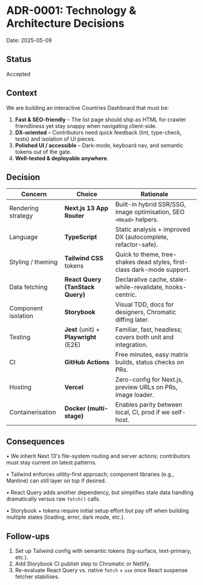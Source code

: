 # ADR-0001: Technology & Architecture Decisions

Date: 2025-05-09

## Status
Accepted

## Context

We are building an interactive Countries Dashboard that must be:

1. **Fast & SEO-friendly** – The list page should ship as HTML for crawler friendliness yet stay snappy when navigating client-side.
2. **DX-oriented** – Contributors need quick feedback (lint, type-check, tests) and isolation of UI pieces.
3. **Polished UI / accessible** – Dark-mode, keyboard nav, and semantic tokens out of the gate.
4. **Well-tested & deployable anywhere**.

## Decision

| Concern | Choice | Rationale |
|---------|--------|-----------|
| Rendering strategy | **Next.js 13 App Router** | Built-in hybrid SSR/SSG, image optimisation, SEO `<Head>` helpers. |
| Language | **TypeScript** | Static analysis + improved DX (autocomplete, refactor-safe). |
| Styling / theming | **Tailwind CSS** tokens | Quick to theme, tree-shakes dead styles, first-class dark-mode support. |
| Data fetching | **React Query (TanStack Query)** | Declarative cache, stale-while-revalidate, hooks-centric. |
| Component isolation | **Storybook** | Visual TDD, docs for designers, Chromatic diffing later. |
| Testing | **Jest** (unit) + **Playwright** (E2E) | Familiar, fast, headless; covers both unit and integration. |
| CI | **GitHub Actions** | Free minutes, easy matrix builds, status checks on PRs. |
| Hosting | **Vercel** | Zero-config for Next.js, preview URLs on PRs, image loader. |
| Containerisation | **Docker (multi-stage)** | Enables parity between local, CI, prod if we self-host. |

## Consequences

• We inherit Next 13's file-system routing and server actions; contributors must stay current on latest patterns.

• Tailwind enforces utility-first approach; component libraries (e.g., Mantine) can still layer on top if desired.

• React Query adds another dependency, but simplifies stale data handling dramatically versus raw `fetch()` calls.

• Storybook + tokens require initial setup effort but pay off when building multiple states (loading, error, dark mode, etc.).

##  Follow-ups

1. Set up Tailwind config with semantic tokens (bg-surface, text-primary, etc.).
2. Add Storybook CI publish step to Chromatic or Netlify.
3. Re-evaluate React Query vs. native `fetch` + `use` once React suspense fetcher stabilises. 